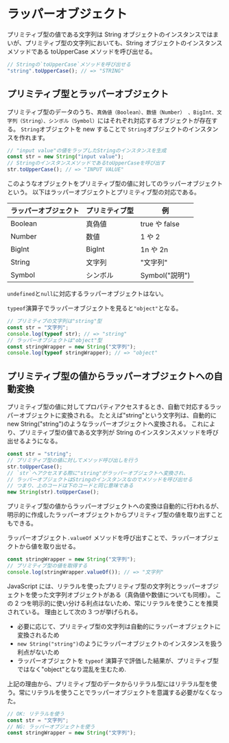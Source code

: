 # ラッパーオブジェクト

プリミティブ型の値である文字列は String オブジェクトのインスタンスではまいが、プリミティブ型の文字列においても、String オブジェクトのインスタンスメソッドである toUpperCase メソッドを呼び出せる。

```js
// Stringの`toUpperCase`メソッドを呼び出せる
"string".toUpperCase(); // => "STRING"
```

## プリミティブ型とラッパーオブジェクト

プリミティブ型のデータのうち、`真偽値（Boolean）、数値（Number） 、BigInt、文字列（String）、シンボル（Symbol）`にはそれぞれ対応するオブジェクトが存在する。
`String`オブジェクトを new することで `String`オブジェクトのインスタンスを作れます。

```js
// "input value"の値をラップしたStringのインスタンスを生成
const str = new String("input value");
// StringのインスタンスメソッドであるtoUpperCaseを呼び出す
str.toUpperCase(); // => "INPUT VALUE"
```

このようなオブジェクトをプリミティブ型の値に対してのラッパーオブジェクトという。
以下はラッパーオブジェクトとプリミティブ型の対応である。

| ラッパーオブジェクト | プリミティブ型 | 例             |
| -------------------- | -------------- | -------------- |
| Boolean              | 真偽値         | true や false  |
| Number               | 数値           | 1 や 2         |
| BigInt               | BigInt         | 1n や 2n       |
| String               | 文字列         | "文字列"       |
| Symbol               | シンボル       | Symbol("説明") |

`undefined`と`null`に対応するラッパーオブジェクトはない。

`typeof`演算子でラッパーオブジェクトを見ると`"object"`となる。

```js
// プリミティブの文字列は"string"型
const str = "文字列";
console.log(typeof str); // => "string"
// ラッパーオブジェクトは"object"型
const stringWrapper = new String("文字列");
console.log(typeof stringWrapper); // => "object"
```

## プリミティブ型の値からラッパーオブジェクトへの自動変換

プリミティブ型の値に対してプロパティアクセスするとき、自動で対応するラッパーオブジェクトに変換される。 たとえば"string"という文字列は、自動的に new String("string")のようなラッパーオブジェクトへ変換される。 これにより、プリミティブ型の値である文字列が String のインスタンスメソッドを呼び出せるようになる。

```js
const str = "string";
// プリミティブ型の値に対してメソッド呼び出しを行う
str.toUpperCase();
// `str`へアクセスする際に"string"がラッパーオブジェクトへ変換され、
// ラッパーオブジェクトはStringのインスタンスなのでメソッドを呼び出せる
// つまり、上のコードは下のコードと同じ意味である
new String(str).toUpperCase();
```

プリミティブ型の値からラッパーオブジェクトへの変換は自動的に行われるが、明示的に作成したラッパーオブジェクトからプリミティブ型の値を取り出すこともできる。

ラッパーオブジェクト`.valueOf` メソッドを呼び出すことで、ラッパーオブジェクトから値を取り出せる。

```js
const stringWrapper = new String("文字列");
// プリミティブ型の値を取得する
console.log(stringWrapper.valueOf()); // => "文字列"
```

JavaScript には、リテラルを使ったプリミティブ型の文字列とラッパーオブジェクトを使った文字列オブジェクトがある（真偽値や数値についても同様）。 この 2 つを明示的に使い分ける利点はないため、常にリテラルを使うことを推奨されている。 理由として次の 3 つが挙げられる。

- 必要に応じて、プリミティブ型の文字列は自動的にラッパーオブジェクトに変換されるため
- `new String("string")`のようにラッパーオブジェクトのインスタンスを扱う利点がないため
- ラッパーオブジェクトを `typeof` 演算子で評価した結果が、プリミティブ型ではなく"object"となり混乱を生むため.

上記の理由から、プリミティブ型のデータからリテラル型にはリテラル型を使う。常にリテラルを使うことでラッパーオブジェクトを意識する必要がなくなった。

```js
// OK: リテラルを使う
const str = "文字列";
// NG: ラッパーオブジェクトを使う
const stringWrapper = new String("文字列");
```
